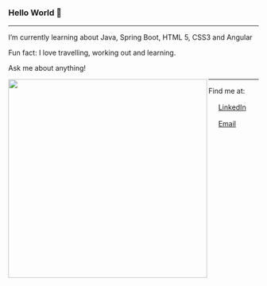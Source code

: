 <!--
**yurirampazo/yurirampazo** is a ✨ _special_ ✨ repository because its `README.md` (this file) appears on your GitHub profile.

Here are some ideas to get you started:

- 🔭 I’m currently working on ...
- 🌱 I’m currently learning ...Java
- 👯 I’m looking to collaborate on P
- 🤔 I’m looking for help with..
- 💬 Ask me about anything!
- 📫 How to reach me: ...
- 😄 Pronouns: ...
- ⚡ Fun fact: ...
-->
### Hello World 👋

---

I’m currently learning about Java, Spring Boot, HTML 5, CSS3 and Angular

Fun fact: I love travelling, working out and learning. 
 
Ask me about anything!
 

<img width="400px" align="left" src="https://github-readme-stats.vercel.app/api/top-langs/?username=yurirampazo&hide=html&layout=compact&theme=buefy" />  

---

Find me at:  


<a href="https://www.linkedin.com/in/yuri-rampazo-20376616a/"><img src="https://github.com/leticiadasilva/leticiadasilva/blob/main/images/linkedin.png" width="16"></img></a> [LinkedIn](https://www.linkedin.com/in/yuri-rampazo-20376616a/)  

<a href="yuri.rampazo@outlook.com"><img src="https://github.com/leticiadasilva/leticiadasilva/blob/main/images/email.png" width="16"></img></a> [Email](mailto:yuri.rampazo@outlook.com)  

